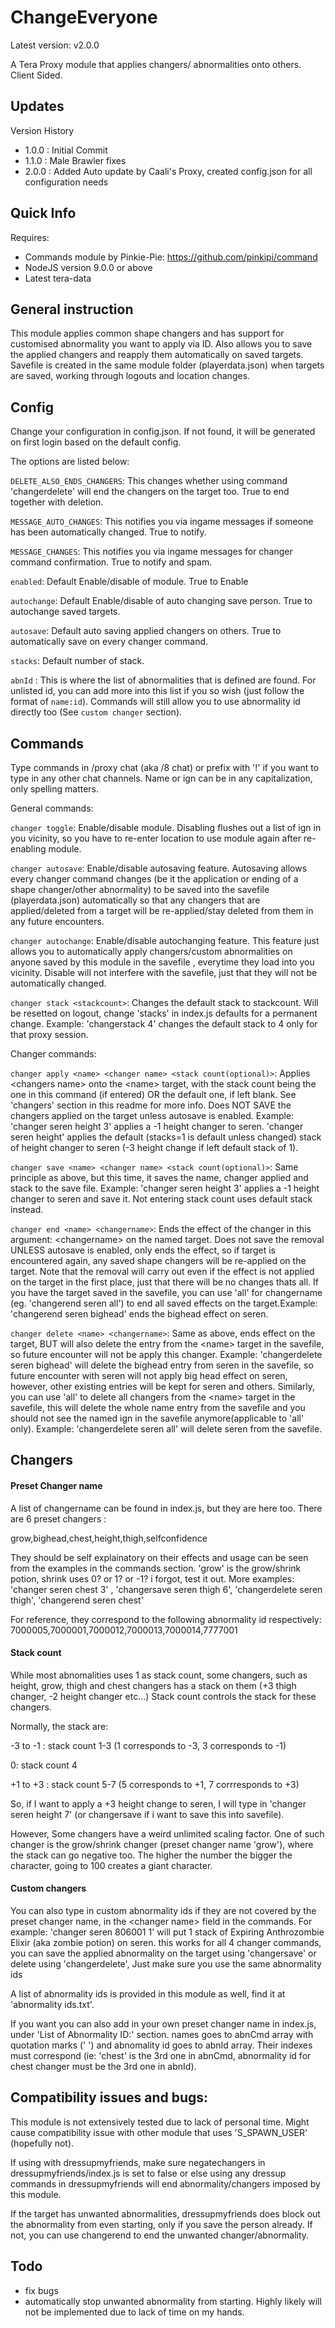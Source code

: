 # ChangeEveryone
Latest version: v2.0.0

A Tera Proxy module that applies changers/ abnormalities onto others. Client Sided.

## Updates
Version History
 - 1.0.0 : Initial Commit
 - 1.1.0 : Male Brawler fixes
 - 2.0.0 : Added Auto update by Caali's Proxy, created config.json for all configuration needs


## Quick Info
Requires:
- Commands module by Pinkie-Pie: https://github.com/pinkipi/command
- NodeJS version 9.0.0 or above
- Latest tera-data

## General instruction
This module applies common shape changers and has support for customised abnormality you want to apply via ID. Also allows you to save the applied changers and reapply them automatically on saved targets. Savefile is created in the same module folder (playerdata.json) when targets are saved, working through logouts and location changes.

## Config
Change your configuration in config.json. If not found, it will be generated on first login based on the default config.

The options are listed below: 

`DELETE_ALSO_ENDS_CHANGERS`: This changes whether using command 'changerdelete' will end the changers on the target too. True to end together with deletion.

`MESSAGE_AUTO_CHANGES`: This notifies you via ingame messages if someone has been automatically changed. True to notify.

`MESSAGE_CHANGES`: This notifies you via ingame messages for changer command confirmation. True to notify and spam.

`enabled`: Default Enable/disable of module. True to Enable

`autochange`: Default Enable/disable of auto changing save person. True to autochange saved targets.

`autosave`: Default auto saving applied changers on others. True to automatically save on every changer command.

`stacks`: Default number of stack.

`abnId` : This is where the list of abnormalities that is defined are found. For unlisted id, you can add more into this list if you so wish (just follow the format of `name:id`). Commands will still allow you to use abnormality id directly too (See `custom changer` section).
## Commands
Type commands in /proxy chat (aka /8 chat) or prefix with '!' if you want to type in any other chat channels. Name or ign can be in any capitalization, only spelling matters.

General commands:

`changer toggle`: Enable/disable module. Disabling flushes out a list of ign in you vicinity, so you have to re-enter location to use module again after re-enabling module.

`changer autosave`: Enable/disable autosaving feature. Autosaving allows every changer command changes (be it the application or ending of a shape changer/other abnormality) to be saved into the savefile (playerdata.json) automatically so that any changers that are applied/deleted from a target will be re-applied/stay deleted from them in any future encounters. 

`changer autochange`: Enable/disable autochanging feature. This feature just allows you to automatically apply changers/custom abnormalities on anyone saved by this module in the savefile , everytime they load into you vicinity. Disable will not interfere with the savefile, just that they will not be automatically changed.

`changer stack <stackcount>`: Changes the default stack to stackcount. Will be resetted on logout, change 'stacks' in index.js defaults for a permanent change. Example: 'changerstack 4' changes the default stack to 4 only for that proxy session.

Changer commands:

`changer apply <name> <changer name> <stack count(optional)>`: Applies \<changers name> onto the \<name> target, with the stack count being the one in this command (if entered) OR the default one, if left blank. See 'changers' section in this readme for more info. Does NOT SAVE the changers applied on the target unless autosave is enabled. Example: 'changer seren height 3' applies a -1 height changer to seren. 'changer seren height' applies the default (stacks=1 is default unless changed) stack of height changer to seren (-3 height change if left default stack of 1). 

`changer save <name> <changer name> <stack count(optional)>`: Same principle as above, but this time, it saves the name, changer applied and stack to the save file.  Example: 'changer seren height 3' applies a -1 height changer to seren and save it. Not entering stack count uses default stack instead.

`changer end <name> <changername>`: Ends the effect of the changer in this argument: \<changername> on the named target. Does not save the removal UNLESS autosave is enabled, only ends the effect, so if target is encountered again, any saved shape changers will be re-applied on the target. Note that the removal will carry out even if the effect is not applied on the target in the first place, just that there will be no changes thats all. If you have the target saved in the savefile, you can use 'all' for changername (eg. 'changerend seren all') to end all saved effects on the target.Example: 'changerend seren bighead' ends the bighead effect on seren. 

`changer delete <name> <changername>`: Same as above, ends effect on the target, BUT will also delete the entry from the \<name> target in the savefile, so future encounter will not be apply this changer. Example: 'changerdelete seren bighead' will delete the bighead entry from seren in the savefile, so future encounter with seren will not apply big head effect on seren, however, other existing entries will be kept for seren and others. Similarly, you can use 'all' to delete all changers from the \<name> target in the savefile, this will delete the whole name entry from the savefile and you should not see the named ign in the savefile anymore(applicable to 'all' only). Example: 'changerdelete seren all' will delete seren from the savefile.

## Changers
#### Preset Changer name
A list of changername can be found in index.js, but they are here too. There are 6 preset changers :

grow,bighead,chest,height,thigh,selfconfidence

They should be self explainatory on their effects and usage can be seen from the examples in the commands section. 'grow' is the grow/shrink potion, shrink uses 0? or 1? or -1? i forgot, test it out. More examples: 'changer seren chest 3' , 'changersave seren thigh 6',  'changerdelete seren thigh', 'changerend seren chest' 

For reference, they correspond to the following abnormality id respectively: 7000005,7000001,7000012,7000013,7000014,7777001

#### Stack count
While most abnomalities uses 1 as stack count, some changers, such as height, grow, thigh and chest changers has a stack on them (+3 thigh changer, -2 height changer etc...) Stack count controls the stack for these changers.

Normally, the stack are:

-3 to -1 : stack count 1-3 (1 corresponds to -3, 3 corresponds to -1)

0: stack count 4

+1 to +3 : stack count 5-7 (5 corresponds to +1, 7 corrresponds to +3)

So, if I want to apply a +3 height change to seren, I will type in 'changer seren height 7' (or changersave if i want to save this into savefile).

However, Some changers have a weird unlimited scaling factor. One of such changer is the grow/shrink changer (preset changer name 'grow'), where the stack can go negative too. The higher the number the bigger the character, going to 100 creates a giant character.

#### Custom changers
You can also type in custom abnormality ids if they are not covered by the preset changer name, in the \<changer name> field in the commands. For example: 'changer seren 806001 1' will put 1 stack of Expiring Anthrozombie Elixir (aka zombie potion) on seren. this works for all 4 changer commands, you can save the applied abnormality on the target using 'changersave' or delete using 'changerdelete', Just make sure you use the same abnormality ids

A list of abnormality ids is provided in this module as well, find it at 'abnormality ids.txt'.

If you want you can also add in your own preset changer name in index.js, under 'List of Abnormality ID:' section. names goes to abnCmd array with quotation marks (' ') and abnomality id goes to abnId array. Their indexes must correspond (ie: 'chest' is the 3rd one in abnCmd, abnormality id for chest changer must be the 3rd one in abnId).

## Compatibility issues and bugs:
This module is not extensively tested due to lack of personal time. Might cause compatibility issue with other module that uses 'S_SPAWN_USER' (hopefully not). 

If using with dressupmyfriends, make sure negatechangers in dressupmyfriends/index.js is set to false or else using any dressup commands in dressupmyfriends will end abnormality/changers imposed by this module.

If the target has unwanted abnormalities, dressupmyfriends does block out the abnormality from even starting, only if you save the person already. If not, you can use changerend to end the unwanted changer/abnormality.

## Todo
- fix bugs
- automatically stop unwanted abnormality from starting. Highly likely will not be implemented due to lack of time on my hands.
